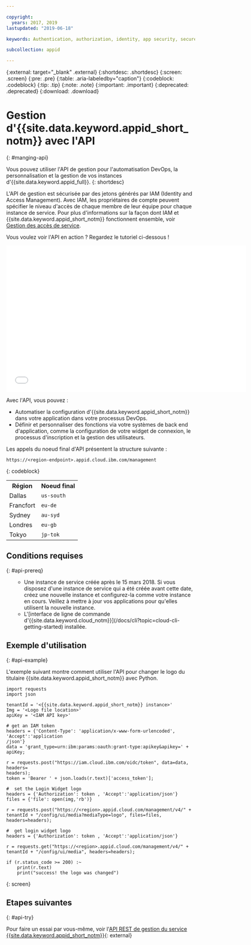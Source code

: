 ```yaml
---

copyright:
  years: 2017, 2019
lastupdated: "2019-06-18"

keywords: Authentication, authorization, identity, app security, secure, application identity, app to app, access token

subcollection: appid

---
```


{:external: target="_blank" .external}
{:shortdesc: .shortdesc}
{:screen: .screen}
{:pre: .pre}
{:table: .aria-labeledby="caption"}
{:codeblock: .codeblock}
{:tip: .tip}
{:note: .note}
{:important: .important}
{:deprecated: .deprecated}
{:download: .download}

# Gestion d'{{site.data.keyword.appid_short_notm}} avec l'API
{: #manging-api}

Vous pouvez utiliser l'API de gestion pour l'automatisation DevOps, la personnalisation et la gestion de vos instances d'{{site.data.keyword.appid_full}}.
{: shortdesc}

L'API de gestion est sécurisée par des jetons générés par IAM (Identity and Access Management). Avec IAM, les propriétaires de compte peuvent spécifier le niveau d'accès de chaque membre de leur équipe pour chaque instance de service. Pour plus d'informations sur la façon dont IAM et {{site.data.keyword.appid_short_notm}} fonctionnent ensemble, voir [Gestion des accès de service](/docs/services/appid?topic=appid-service-access-management).


Vous voulez voir l'API en action ? Regardez le tutoriel ci-dessous !

<iframe class="embed-responsive-item" id="about-appid-api" title="A propos de l'API {{site.data.keyword.appid_short_notm}}" type="text/html" width="640" height="390" src="//www.youtube.com/embed/b2ABxvAdGg0?rel=0" frameborder="0" webkitallowfullscreen mozallowfullscreen allowfullscreen> </iframe>


Avec l'API, vous pouvez :
* Automatiser la configuration d'{{site.data.keyword.appid_short_notm}} dans votre application dans votre processus DevOps.
* Définir et personnaliser des fonctions via votre systèmes de back end d'application, comme la configuration de votre widget de connexion, le processus d'inscription et la gestion des utilisateurs.


Les appels du noeud final d'API présentent la structure suivante :

```
https://<region-endpoint>.appid.cloud.ibm.com/management
```
{: codeblock}


<table>
  <tr>
    <th>Région</th>
    <th>Noeud final</th>
  </tr>
  <tr>
    <td>Dallas</td>
    <td><code>us-south</code></td>
  </tr>
  <tr>
    <td>Francfort</td>
    <td><code>eu-de</code></td>
  </tr>
  <tr>
    <td>Sydney</td>
    <td><code>au-syd</code></td>
  </tr>
  <tr>
    <td>Londres</td>
    <td><code>eu-gb</code></td>
  </tr>
  <tr>
    <td>Tokyo</td>
    <td><code>jp-tok</code></td>
  </tr>
</table>



## Conditions requises
{: #api-prereq}

<ul><ul><li>Une instance de service créée après le 15 mars 2018. Si vous disposez d'une instance de service qui a été créée avant cette date, créez une nouvelle instance et configurez-la comme votre instance en cours. Veillez à mettre à jour vos applications pour qu'elles utilisent la nouvelle instance.</li>
<li>L'[interface de ligne de commande d'{{site.data.keyword.cloud_notm}}](/docs/cli?topic=cloud-cli-getting-started) installée.</li></ul></ul>

## Exemple d'utilisation
{: #api-example}

L'exemple suivant montre comment utiliser l'API pour changer le logo du titulaire {{site.data.keyword.appid_short_notm}} avec Python.

```
import requests
import json

tenantId = '<{{site.data.keyword.appid_short_notm}} instance>'
Img = '<Logo file location>'
apiKey = '<IAM API key>'

# get an IAM token
headers = {'Content-Type': 'application/x-www-form-urlencoded', 'Accept':'application
/json'}
data = 'grant_type=urn:ibm:params:oauth:grant-type:apikey&apikey=' + apiKey;

r = requests.post("https://iam.cloud.ibm.com/oidc/token", data=data, headers=
headers);
token = 'Bearer ' + json.loads(r.text)['access_token'];

#  set the Login Widget logo
headers = {'Authorization': token , 'Accept':'application/json'}
files = {'file': open(img,'rb')}

r = requests.post("https://<region>.appid.cloud.com/management/v4/" + tenantId + "/config/ui/media?mediaType=logo", files=files, headers=headers);

#  get login widget logo
headers = {'Authorization': token , 'Accept':'application/json'}

r = requests.get("https://<region>.appid.cloud.com/management/v4/" + tenantId + "/config/ui/media", headers=headers);

if (r.status_code >= 200) :~
    print(r.text)
    print("success! the logo was changed")
```
{: screen}


## Etapes suivantes
{: #api-try}

Pour faire un essai par vous-même, voir l'[API REST de gestion du service {{site.data.keyword.appid_short_notm}}](https://us-south.appid.cloud.ibm.com/swagger-ui/#/){: external}
